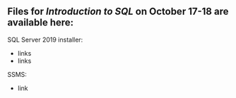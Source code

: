 ## Files for *Introduction to SQL* on October 17-18 are available here: 



SQL Server 2019 installer:

- links
- links

SSMS:

- link
